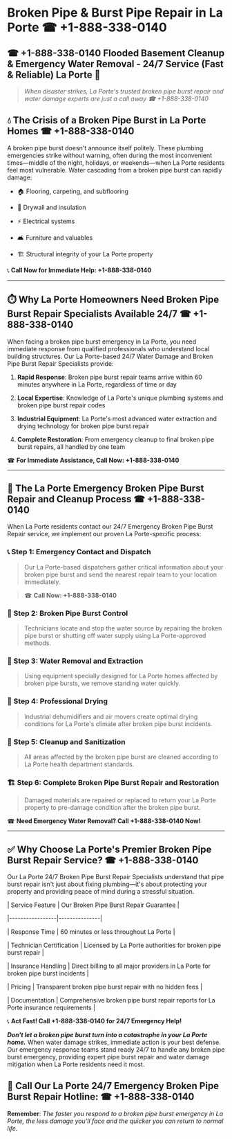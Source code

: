 # Broken Pipe & Burst Pipe Repair in La Porte ☎ +1-888-338-0140  
## ☎ +1-888-338-0140 Flooded Basement Cleanup & Emergency Water Removal - 24/7 Service (Fast & Reliable) La Porte 🚨  

> *When disaster strikes, La Porte's trusted broken pipe burst repair and water damage experts are just a call away ☎ +1-888-338-0140*  

## 💧 The Crisis of a Broken Pipe Burst in La Porte Homes ☎ +1-888-338-0140  

A broken pipe burst doesn't announce itself politely. These plumbing emergencies strike without warning, often during the most inconvenient times—middle of the night, holidays, or weekends—when La Porte residents feel most vulnerable. Water cascading from a broken pipe burst can rapidly damage:  

* 🏠 Flooring, carpeting, and subflooring  
* 🧱 Drywall and insulation  
* ⚡ Electrical systems  
* 🛋️ Furniture and valuables  
* 🏗️ Structural integrity of your La Porte property  

📞 **Call Now for Immediate Help: +1-888-338-0140**  

---  

## ⏱️ Why La Porte Homeowners Need Broken Pipe Burst Repair Specialists Available 24/7 ☎ +1-888-338-0140  

When facing a broken pipe burst emergency in La Porte, you need immediate response from qualified professionals who understand local building structures. Our La Porte-based 24/7 Water Damage and Broken Pipe Burst Repair Specialists provide:  

1. **Rapid Response**: Broken pipe burst repair teams arrive within 60 minutes anywhere in La Porte, regardless of time or day  
2. **Local Expertise**: Knowledge of La Porte's unique plumbing systems and broken pipe burst repair codes  
3. **Industrial Equipment**: La Porte's most advanced water extraction and drying technology for broken pipe burst repair  
4. **Complete Restoration**: From emergency cleanup to final broken pipe burst repairs, all handled by one team  

☎ **For Immediate Assistance, Call Now: +1-888-338-0140**  

---  

## 🔧 The La Porte Emergency Broken Pipe Burst Repair and Cleanup Process ☎ +1-888-338-0140  

When La Porte residents contact our 24/7 Emergency Broken Pipe Burst Repair service, we implement our proven La Porte-specific process:  

### 📞 Step 1: Emergency Contact and Dispatch  
> Our La Porte-based dispatchers gather critical information about your broken pipe burst and send the nearest repair team to your location immediately.  
> ☎ **Call Now: +1-888-338-0140**  

### 🚿 Step 2: Broken Pipe Burst Control  
> Technicians locate and stop the water source by repairing the broken pipe burst or shutting off water supply using La Porte-approved methods.  

### 🌊 Step 3: Water Removal and Extraction  
> Using equipment specially designed for La Porte homes affected by broken pipe bursts, we remove standing water quickly.  

### 💨 Step 4: Professional Drying  
> Industrial dehumidifiers and air movers create optimal drying conditions for La Porte's climate after broken pipe burst incidents.  

### 🧼 Step 5: Cleanup and Sanitization  
> All areas affected by the broken pipe burst are cleaned according to La Porte health department standards.  

### 🏗️ Step 6: Complete Broken Pipe Burst Repair and Restoration  
> Damaged materials are repaired or replaced to return your La Porte property to pre-damage condition after the broken pipe burst.  

☎ **Need Emergency Water Removal? Call +1-888-338-0140 Now!**  

---  

## ✅ Why Choose La Porte's Premier Broken Pipe Burst Repair Service? ☎ +1-888-338-0140  

Our La Porte 24/7 Broken Pipe Burst Repair Specialists understand that pipe burst repair isn't just about fixing plumbing—it's about protecting your property and providing peace of mind during a stressful situation.  

| Service Feature | Our Broken Pipe Burst Repair Guarantee |  
|-----------------|---------------|  
| Response Time | 60 minutes or less throughout La Porte |  
| Technician Certification | Licensed by La Porte authorities for broken pipe burst repair |  
| Insurance Handling | Direct billing to all major providers in La Porte for broken pipe burst incidents |  
| Pricing | Transparent broken pipe burst repair with no hidden fees |  
| Documentation | Comprehensive broken pipe burst repair reports for La Porte insurance requirements |  

📞 **Act Fast! Call +1-888-338-0140 for 24/7 Emergency Help!**  

***Don't let a broken pipe burst turn into a catastrophe in your La Porte home.*** When water damage strikes, immediate action is your best defense. Our emergency response teams stand ready 24/7 to handle any broken pipe burst emergency, providing expert pipe burst repair and water damage mitigation when La Porte residents need it most.  

## 📱 Call Our La Porte 24/7 Emergency Broken Pipe Burst Repair Hotline: ☎ +1-888-338-0140  

**Remember**: *The faster you respond to a broken pipe burst emergency in La Porte, the less damage you'll face and the quicker you can return to normal life.*